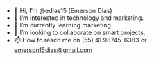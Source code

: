 - 👋 Hi, I’m @edias15 (Emerson Dias)
- 👀 I’m interested in technology and marketing.
- 🌱 I’m currently learning marketing.
- 💞️ I’m looking to collaborate on smart projects.
- 📫 How to reach me on (55) 41 98745-6383 or emerson15dias@gmail.com

<!---
edias15/edias15 is a ✨ special ✨ repository because its `README.md` (this file) appears on your GitHub profile.
You can click the Preview link to take a look at your changes.
--->
